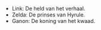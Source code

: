  - Link: De held van het verhaal.
- Zelda: De prinses van Hyrule.
- Ganon: De koning van het kwaad.

